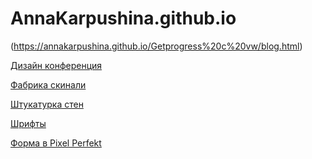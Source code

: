 
# AnnaKarpushina.github.io



(https://annakarpushina.github.io/Getprogress%20с%20vw/blog.html) 

[Дизайн конференция](https://annakarpushina.github.io/Oggetto%20(scss)/) 

[Фабрика скинали](https://annakarpushina.github.io/landing%20Page/) 

[Штукатурка стен](https://annakarpushina.github.io/ShtukaturkaSten/src/)

[Шрифты](https://annakarpushina.github.io/14lessondz/src/)

[Форма в Pixel Perfekt](https://annakarpushina.github.io/MyPixelPerfekt/src/)


